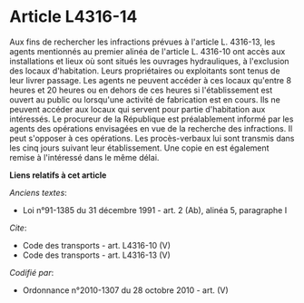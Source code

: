# Article L4316-14

Aux fins de rechercher les infractions prévues à l'article L. 4316-13, les agents mentionnés au premier alinéa de l'article
L. 4316-10 ont accès aux installations et lieux où sont situés les ouvrages hydrauliques, à l'exclusion des locaux
d'habitation. Leurs propriétaires ou exploitants sont tenus de leur livrer passage. Les agents ne peuvent accéder à ces
locaux qu'entre 8 heures et 20 heures ou en dehors de ces heures si l'établissement est ouvert au public ou lorsqu'une
activité de fabrication est en cours. Ils ne peuvent accéder aux locaux qui servent pour partie d'habitation aux intéressés.
Le procureur de la République est préalablement informé par les agents des opérations envisagées en vue de la recherche des
infractions. Il peut s'opposer à ces opérations. Les procès-verbaux lui sont transmis dans les cinq jours suivant leur
établissement. Une copie en est également remise à l'intéressé dans le même délai.

**Liens relatifs à cet article**

_Anciens textes_:

  - Loi n°91-1385 du 31 décembre 1991 - art. 2 (Ab), alinéa 5, paragraphe I

_Cite_:

  - Code des transports - art. L4316-10 (V)
  - Code des transports - art. L4316-13 (V)

_Codifié par_:

  - Ordonnance n°2010-1307 du 28 octobre 2010 - art. (V)
